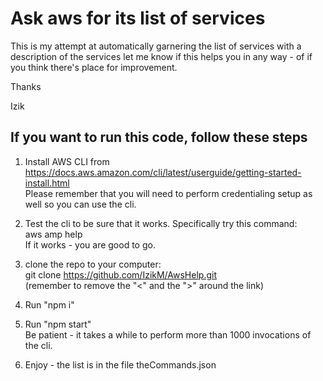 # Ask aws for its list of services

This is my attempt at automatically garnering the list of services with a description of the services
let me know if this helps you in any way - of if you think there's place for improvement.

Thanks

Izik

## If you want to run this code, follow these steps
  
1. Install AWS CLI from <https://docs.aws.amazon.com/cli/latest/userguide/getting-started-install.html>  
   Please remember that you will need to perform credentialing setup as well so you can use the cli.  
  
2. Test the cli to be sure that it works. Specifically try this command:  
   aws amp help  
   If it works - you are good to go.  
  
3. clone the repo to your computer:  
   git clone <https://github.com/IzikM/AwsHelp.git>  
   (remember to remove the "<" and the ">" around the link)  
  
4. Run "npm i"  
  
5. Run "npm start"  
   Be patient - it takes a while to perform more than 1000 invocations of the cli.  
  
6. Enjoy - the list is in the file theCommands.json
